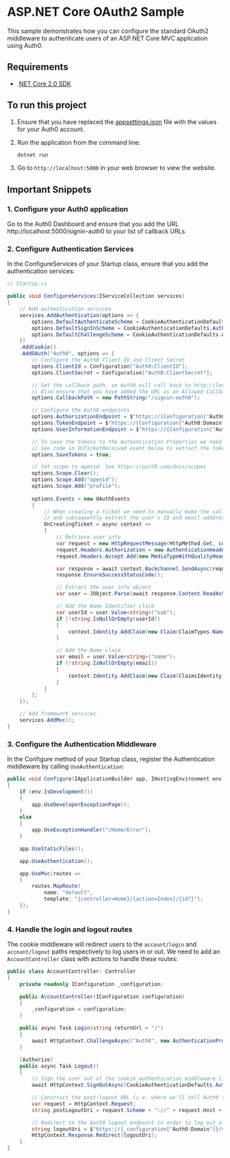 # ASP.NET Core OAuth2 Sample

This sample demonstrates how you can configure the standard OAuth2 middleware to authenticate users of an ASP.NET Core MVC application using Auth0. 

## Requirements

* .[NET Core 2.0 SDK](https://www.microsoft.com/net/download/core)

## To run this project

1. Ensure that you have replaced the [appsettings.json](appsettings.json) file with the values for your Auth0 account.

2. Run the application from the command line:

    ```bash
    dotnet run
    ```

3. Go to `http://localhost:5000` in your web browser to view the website.


## Important Snippets

### 1. Configure your Auth0 application

Go to the Auth0 Dashboard and ensure that you add the URL http://localhost:5000/signin-auth0 to your list of callback URLs

### 2. Configure Authentication Services

In the ConfigureServices of your Startup class, ensure that you add the authentication services:

```csharp
// Startup.cs

public void ConfigureServices(IServiceCollection services)
{
    // Add authentication services
    services.AddAuthentication(options => {
        options.DefaultAuthenticateScheme = CookieAuthenticationDefaults.AuthenticationScheme;
        options.DefaultSignInScheme = CookieAuthenticationDefaults.AuthenticationScheme;
        options.DefaultChallengeScheme = CookieAuthenticationDefaults.AuthenticationScheme;
    })
    .AddCookie()
    .AddOAuth("Auth0", options => {
        // Configure the Auth0 Client ID and Client Secret
        options.ClientId = Configuration["Auth0:ClientId"];
        options.ClientSecret = Configuration["Auth0:ClientSecret"];

        // Set the callback path, so Auth0 will call back to http://localhost:5000/signin-auth0 
        // Also ensure that you have added the URL as an Allowed Callback URL in your Auth0 dashboard 
        options.CallbackPath = new PathString("/signin-auth0");

        // Configure the Auth0 endpoints                
        options.AuthorizationEndpoint = $"https://{Configuration["Auth0:Domain"]}/authorize";
        options.TokenEndpoint = $"https://{Configuration["Auth0:Domain"]}/oauth/token";
        options.UserInformationEndpoint = $"https://{Configuration["Auth0:Domain"]}/userinfo";

        // To save the tokens to the Authentication Properties we need to set this to true
        // See code in OnTicketReceived event below to extract the tokens and save them as Claims
        options.SaveTokens = true;

        // Set scope to openid. See https://auth0.com/docs/scopes
        options.Scope.Clear();
        options.Scope.Add("openid");
        options.Scope.Add("profile");
        
        options.Events = new OAuthEvents
        {
            // When creating a ticket we need to manually make the call to the User Info endpoint to retrieve the user's information,
            // and subsequently extract the user's ID and email adddress and store them as claims
            OnCreatingTicket = async context =>
            {
                // Retrieve user info
                var request = new HttpRequestMessage(HttpMethod.Get, context.Options.UserInformationEndpoint);
                request.Headers.Authorization = new AuthenticationHeaderValue("Bearer", context.AccessToken);
                request.Headers.Accept.Add(new MediaTypeWithQualityHeaderValue("application/json"));

                var response = await context.Backchannel.SendAsync(request, context.HttpContext.RequestAborted);
                response.EnsureSuccessStatusCode();

                // Extract the user info object
                var user = JObject.Parse(await response.Content.ReadAsStringAsync());

                // Add the Name Identifier claim
                var userId = user.Value<string>("sub");
                if (!string.IsNullOrEmpty(userId))
                {
                    context.Identity.AddClaim(new Claim(ClaimTypes.NameIdentifier, userId, ClaimValueTypes.String, context.Options.ClaimsIssuer));
                }

                // Add the Name claim
                var email = user.Value<string>("name");
                if (!string.IsNullOrEmpty(email))
                {
                    context.Identity.AddClaim(new Claim(ClaimsIdentity.DefaultNameClaimType, email, ClaimValueTypes.String, context.Options.ClaimsIssuer));
                }
            }
        };         
    });

    // Add framework services.
    services.AddMvc();
}
```

### 3. Configure the Authentication Middleware

In the Configure method of your Startup class, register the Authentication middleware by calling `UseAuthentication`:

```csharp
public void Configure(IApplicationBuilder app, IHostingEnvironment env)
{
    if (env.IsDevelopment())
    {
        app.UseDeveloperExceptionPage();
    }
    else
    {
        app.UseExceptionHandler("/Home/Error");
    }

    app.UseStaticFiles();

    app.UseAuthentication();

    app.UseMvc(routes =>
    {
        routes.MapRoute(
            name: "default",
            template: "{controller=Home}/{action=Index}/{id?}");
    });
}
```

### 4. Handle the login and logout routes

The cookie middleware will redirect users to the `account/login` and `account/logout` paths respectively to log users in or out. We need to add an `AccountController` class with actions to handle these routes:

```csharp
public class AccountController: Controller
{
    private readonly IConfiguration _configuration;

    public AccountController(IConfiguration configuration)
    {
        _configuration = configuration;
    }

    public async Task Login(string returnUrl = "/")
    {
        await HttpContext.ChallengeAsync("Auth0", new AuthenticationProperties() { RedirectUri = returnUrl });
    }

    [Authorize]
    public async Task Logout()
    {
        // Sign the user out of the cookie authentication middleware (i.e. it will clear the local session cookie)
        await HttpContext.SignOutAsync(CookieAuthenticationDefaults.AuthenticationScheme);

        // Construct the post-logout URL (i.e. where we'll tell Auth0 to redirect after logging the user out)
        var request = HttpContext.Request;
        string postLogoutUri = request.Scheme + "://" + request.Host + request.PathBase + Url.Action("Index", "Home");

        // Redirect to the Auth0 logout endpoint in order to log out of Auth0
        string logoutUri = $"https://{_configuration["Auth0:Domain"]}/v2/logout?client_id={_configuration["Auth0:ClientId"]}&returnTo={Uri.EscapeDataString(postLogoutUri)}";
        HttpContext.Response.Redirect(logoutUri);
    }
}
```

